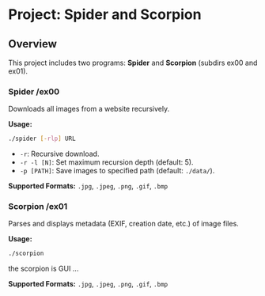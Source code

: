 
# Project: Spider and Scorpion

## Overview
This project includes two programs: **Spider** and **Scorpion** (subdirs ex00 and ex01).

### Spider /ex00
Downloads all images from a website recursively.  

**Usage:**  
```bash
./spider [-rlp] URL

```
- `-r`: Recursive download.
- `-r -l [N]`: Set maximum recursion depth (default: 5).
- `-p [PATH]`: Save images to specified path (default: `./data/`).

**Supported Formats:** `.jpg`, `.jpeg`, `.png`, `.gif`, `.bmp`

### Scorpion /ex01
Parses and displays metadata (EXIF, creation date, etc.) of image files.  

**Usage:**  
```bash 
./scorpion 

```

the scorpion is GUI ...

**Supported Formats:** `.jpg`, `.jpeg`, `.png`, `.gif`, `.bmp`

